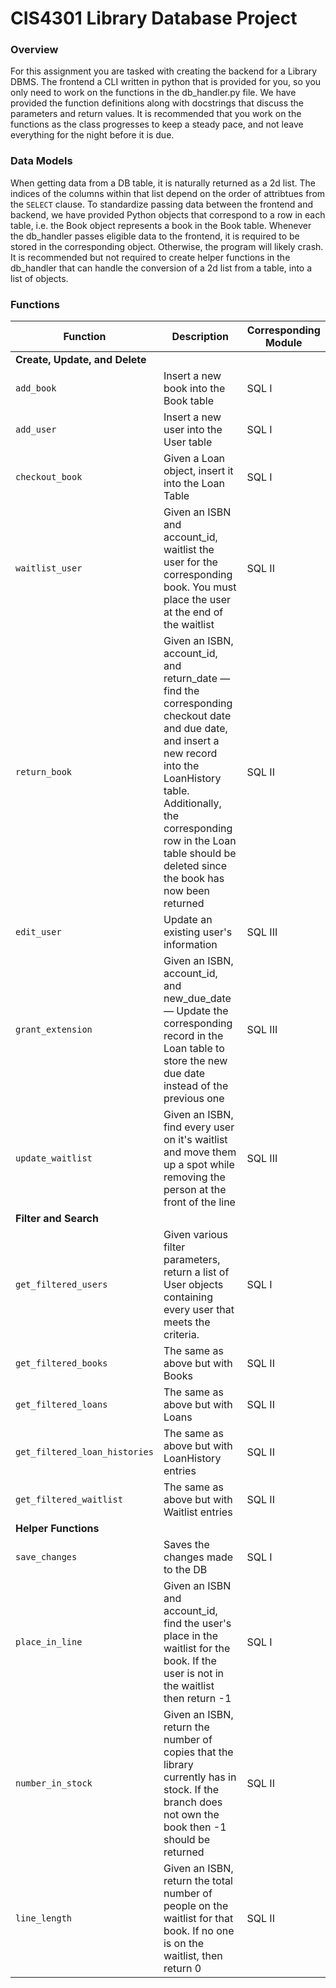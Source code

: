 # CIS4301 Library Database Project

### Overview
For this assignment you are tasked with creating the backend for a Library DBMS. The frontend a CLI written in python 
that is provided for you, so you only need to work on the functions in the db_handler.py file. We have provided the function definitions along with docstrings that discuss the parameters and return values. It is recommended that you
work on the functions as the class progresses to keep a steady pace, and not leave everything for the night before it is due.

### Data Models
When getting data from a DB table, it is naturally returned as a 2d list. The indices of the columns within that list
depend on the order of attribtues from the `SELECT` clause. To standardize passing data between the frontend and backend, 
we have provided Python objects that correspond to a row in each table, i.e. the Book object represents a book in the 
Book table. Whenever the db_handler passes eligible data to the frontend, it is required to be stored in the corresponding object.
Otherwise, the program will likely crash. It is recommended but not required to create helper functions in the db_handler 
that can handle the conversion of a 2d list from a table, into a list of objects. 

### Functions

| Function                       | Description                                                                                                                                                                                                                                                        | Corresponding Module |
|--------------------------------|--------------------------------------------------------------------------------------------------------------------------------------------------------------------------------------------------------------------------------------------------------------------|----------------------|
| **Create, Update, and Delete** |                                                                                                                                                                                                                                                                    |                      |
| `add_book`                     | Insert a new book into the Book table                                                                                                                                                                                                                              | SQL I                |
| `add_user`                     | Insert a new user into the User table                                                                                                                                                                                                                              | SQL I                |
| `checkout_book`                | Given a Loan object, insert it into the Loan Table                                                                                                                                                                                                                 | SQL I                |
| `waitlist_user`                | Given an ISBN and account\_id, waitlist the user for the corresponding book. You must place the user at the end of the waitlist                                                                                                                                    | SQL II               |
| `return_book`                  | Given an ISBN, account\_id, and return\_date — find the corresponding checkout date and due date, and insert a new record into the LoanHistory table. Additionally, the corresponding row in the Loan table should be deleted since the book has now been returned | SQL II               |
| `edit_user`                    | Update an existing user's information                                                                                                                                                                                                                              | SQL III              |
| `grant_extension`              | Given an ISBN, account\_id, and new\_due\_date — Update the corresponding record in the Loan table to store the new due date instead of the previous one                                                                                                           | SQL III              |
| `update_waitlist`              | Given an ISBN, find every user on it's waitlist and move them up a spot while removing the person at the front of the line                                                                                                                                         | SQL III              |
| **Filter and Search**          |                                                                                                                                                                                                                                                                    |                      |
| `get_filtered_users`           | Given various filter parameters, return a list of User objects containing every user that meets the criteria.                                                                                                                                                      | SQL I                | 
| `get_filtered_books`           | The same as above but with Books                                                                                                                                                                                                                                   | SQL II               | 
| `get_filtered_loans`           | The same as above but with Loans                                                                                                                                                                                                                                   | SQL II               | 
| `get_filtered_loan_histories`  | The same as above but with LoanHistory entries                                                                                                                                                                                                                     | SQL II               | 
| `get_filtered_waitlist`        | The same as above but with Waitlist entries                                                                                                                                                                                                                        | SQL II               | 
| **Helper Functions**           |                                                                                                                                                                                                                                                                    |                      |
| `save_changes`                 | Saves the changes made to the DB                                                                                                                                                                                                                                   | SQL I                |
| `place_in_line`                | Given an ISBN and account\_id, find the user's place in the waitlist for the book. If the user is not in the waitlist then return -1                                                                                                                               | SQL I                |
| `number_in_stock`              | Given an ISBN, return the number of copies that the library currently has in stock. If the branch does not own the book then -1 should be returned                                                                                                                 | SQL II               |
| `line_length`                  | Given an ISBN, return the total number of people on the waitlist for that book. If no one is on the waitlist, then return 0                                                                                                                                        | SQL II               |
